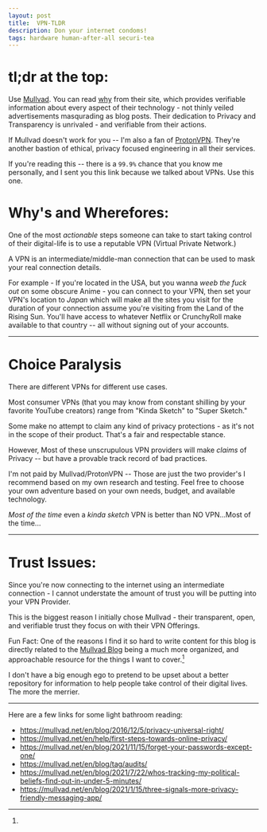 ```yaml
---
layout: post
title:  VPN-TLDR
description: Don your internet condoms!
tags: hardware human-after-all securi-tea
---
```


# tl;dr at the top:

Use [Mullvad](https://mullvad.net/en/). You can read [why](https://mullvad.net/en/why-mullvad-vpn/) from their site, which provides verifiable information about every aspect of their technology - not thinly veiled advertisements masqurading as blog posts. Their dedication to Privacy and Transparency is unrivaled - and verifiable from their actions.

If Mullvad doesn't work for you -- I'm also a fan of [ProtonVPN](https://protonvpn.com/). They're another bastion of ethical, privacy focused engineering in all their services.

If you're reading this -- there is a `99.9%` chance that you know me personally, and I sent you this link because we talked about VPNs. Use this one.

# Why's and Wherefores:

One of the most _actionable_ steps someone can take to start taking control of their digital-life is to use a reputable VPN (Virtual Private Network.)

A VPN is an intermediate/middle-man connection that can be used to mask your real connection details.

For example - If you're located in the USA, but you wanna _weeb the fuck out_ on some obscure Anime - you can connect to your VPN, then set your VPN's location to _Japan_ which will make all the sites you visit for the duration of your connection assume you're visiting from the Land of the Rising Sun. You'll have access to whatever Netflix or CrunchyRoll make available to that country -- all without signing out of your accounts.

-----

# Choice Paralysis

There are different VPNs for different use cases.

Most consumer VPNs (that you may know from constant shilling by your favorite YouTube creators) range from "Kinda Sketch" to "Super Sketch."

Some make no attempt to claim any kind of privacy protections - as it's not in the scope of their product. That's a fair and respectable stance.

However, Most of these unscrupulous VPN providers will make _claims_ of Privacy -- but have a provable track record of bad practices.

I'm not paid by Mullvad/ProtonVPN -- Those are just the two provider's I recommend based on my own research and testing. Feel free to choose your own adventure based on your own needs, budget, and available technology.

*Most of the time* even a *kinda sketch* VPN is better than NO VPN...Most of the time...

-----

# Trust Issues:

Since you're now connecting to the internet using an intermediate connection - I cannot understate the amount of trust you will be putting into your VPN Provider.

This is the biggest reason I initially chose Mullvad - their transparent, open, and verifiable trust they focus on with their VPN Offerings.

Fun Fact: One of the reasons I find it so hard to write content for this blog is directly related to the [Mullvad Blog](https://mullvad.net/en/what-is-vpn/) being a much more organized, and approachable resource for the things I want to cover.[^1] 

I don't have a big enough ego to pretend to be upset about a better repository for information to help people take control of their digital lives. The more the merrier.

-----

[^1]:

Here are a few links for some light bathroom reading:

-   <https://mullvad.net/en/blog/2016/12/5/privacy-universal-right/>
-   <https://mullvad.net/en/help/first-steps-towards-online-privacy/>
-   <https://mullvad.net/en/blog/2021/11/15/forget-your-passwords-except-one/>
-   <https://mullvad.net/en/blog/tag/audits/>
-   <https://mullvad.net/en/blog/2021/7/22/whos-tracking-my-political-beliefs-find-out-in-under-5-minutes/>
-   <https://mullvad.net/en/blog/2021/1/15/three-signals-more-privacy-friendly-messaging-app/>
